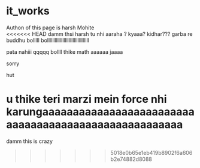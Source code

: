# it_works
Authon of this page is harsh Mohite 
<br>
<<<<<<< HEAD
damm thsi harsh 
tu nhi aaraha ? kyaaa?
kidhar???
garba re buddhu 
bolllll bolllllllllllllllllllllllllllllllll


pata nahiii
qqqqq bollll
thike math aaaaaa jaaaa 

sorry 



hut 

u
thike teri marzi mein force nhi karungaaaaaaaaaaaaaaaaaaaaaaaaaaaaaaaaaaaaaaaaaaaaaaaaaaaaaa
=======
damm this is crazy
>>>>>>> 5018e0b65e1eb419b8902f6a606b2e74882d8088
